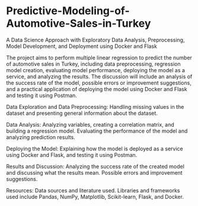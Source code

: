 # Predictive-Modeling-of-Automotive-Sales-in-Turkey
A Data Science Approach with Exploratory Data Analysis, Preprocessing, Model Development, and Deployment using Docker and Flask


The project aims to perform multiple linear regression to predict the number of automotive sales in Turkey, including data preprocessing, regression model creation, evaluating model performance, deploying the model as a service, and analyzing the results. The discussion will include an analysis of the success rate of the model, possible errors or improvement suggestions, and a practical application of deploying the model using Docker and Flask and testing it using Postman.

Data Exploration and Data Preprocessing:
Handling missing values in the dataset and presenting general information about the dataset.

Data Analysis:
Analyzing variables, creating a correlation matrix, and building a regression model.
Evaluating the performance of the model and analyzing prediction results.

Deploying the Model:
Explaining how the model is deployed as a service using Docker and Flask, and testing it using Postman.


Results and Discussion:
Analyzing the success rate of the created model and discussing what the results mean.
Possible errors and improvement suggestions.

Resources:
Data sources and literature used.
Libraries and frameworks used include Pandas, NumPy, Matplotlib, Scikit-learn, Flask, and Docker.


